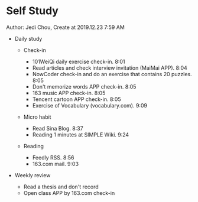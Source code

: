 # Self Study

Author: Jedi Chou, Create at 2019.12.23 7:59 AM

* Daily study
  * Check-in
    * 101WeiQi daily exercise check-in. 8:01
    * Read articles and check interview invitation (MaiMai APP). 8:04
    * NowCoder check-in and do an exercise that contains 20 puzzles. 8:05
    * Don't memorize words APP check-in. 8:05
    * 163 music APP check-in. 8:05
    * Tencent cartoon APP check-in. 8:05
    * Exercise of Vocabulary (vocabulary.com). 9:09

  * Micro habit
    * Read Sina Blog. 8:37
    * Reading 1 minutes at SIMPLE Wiki. 9:24

  * Reading
    * Feedly RSS. 8:56
    * 163.com mail. 9:03

* Weekly review
  * Read a thesis and don't record
  * Open class APP by 163.com check-in
